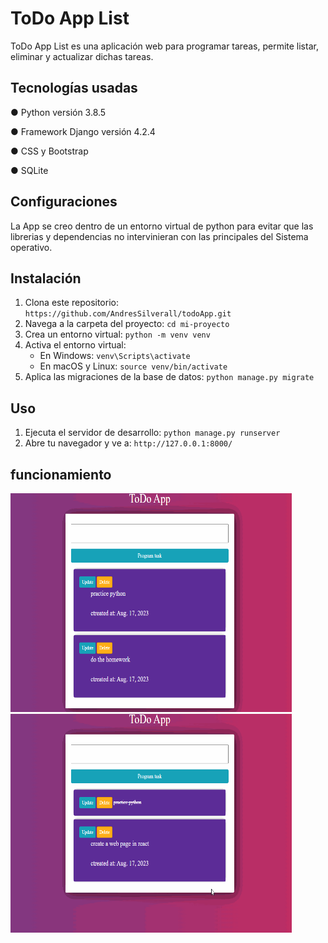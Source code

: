 # ToDo App List
ToDo App List es una aplicación web para programar tareas, permite listar, eliminar y actualizar dichas tareas.
## Tecnologías usadas

 ● Python versión 3.8.5
 
 ● Framework Django versión 4.2.4
 
 ● CSS y Bootstrap

 ● SQLite

 ## Configuraciones
 La App se creo dentro de un entorno virtual de python para evitar que las librerias y dependencias  no intervinieran con las principales del Sistema operativo.
## Instalación
1. Clona este repositorio: `https://github.com/AndresSilverall/todoApp.git`
2. Navega a la carpeta del proyecto: `cd mi-proyecto`
3. Crea un entorno virtual: `python -m venv venv`
4. Activa el entorno virtual: 
   - En Windows: `venv\Scripts\activate`
   - En macOS y Linux: `source venv/bin/activate`
5. Aplica las migraciones de la base de datos: `python manage.py migrate`
   
## Uso
1. Ejecuta el servidor de desarrollo: `python manage.py runserver`
2. Abre tu navegador y ve a: `http://127.0.0.1:8000/`
   
## funcionamiento

<p float="left">
  <img src="AnimationTwo.gif" alt="App en ejecucion" width="450" height="350"> 
  <img src="Finished.gif" alt="Tarea finalizada" width="450" height="350">
</p>

